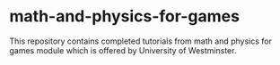 # math-and-physics-for-games
This repository contains completed tutorials from math and physics for games module which is offered by University of Westminster. 
